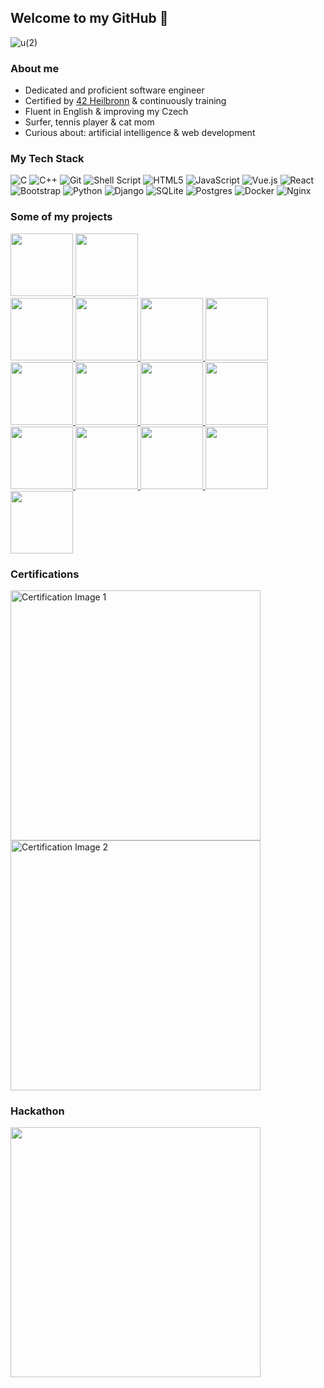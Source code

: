 ## Welcome to my GitHub 👋
![u(2)](https://github.com/user-attachments/assets/a7f84057-dc9e-43bd-ab60-a71b6167ce77)

### About me
* Dedicated and proficient software engineer
* Certified by  <a href="https://www.42heilbronn.de/en/">42 Heilbronn</a> & continuously training
* Fluent in English & improving my Czech
* Surfer, tennis player & cat mom 
* Curious about: artificial intelligence & web development

### My Tech Stack
![C](https://img.shields.io/badge/c-%2300599C.svg?style=for-the-badge&logo=c&logoColor=white)
![C++](https://img.shields.io/badge/c++-%2300599C.svg?style=for-the-badge&logo=c%2B%2B&logoColor=white)
![Git](https://img.shields.io/badge/git-%23F05033.svg?style=for-the-badge&logo=git&logoColor=white)
![Shell Script](https://img.shields.io/badge/shell_script-%23121011.svg?style=for-the-badge&logo=gnu-bash&logoColor=white)
![HTML5](https://img.shields.io/badge/html5-%23E34F26.svg?style=for-the-badge&logo=html5&logoColor=white)
![JavaScript](https://img.shields.io/badge/javascript-%23323330.svg?style=for-the-badge&logo=javascript&logoColor=%23F7DF1E)
![Vue.js](https://img.shields.io/badge/vuejs-%2335495e.svg?style=for-the-badge&logo=vuedotjs&logoColor=%234FC08D)
![React](https://img.shields.io/badge/react-%2320232a.svg?style=for-the-badge&logo=react&logoColor=%2361DAFB)
![Bootstrap](https://img.shields.io/badge/bootstrap-%238511FA.svg?style=for-the-badge&logo=bootstrap&logoColor=white)
![Python](https://img.shields.io/badge/python-3670A0?style=for-the-badge&logo=python&logoColor=ffdd54)
![Django](https://img.shields.io/badge/django-%23092E20.svg?style=for-the-badge&logo=django&logoColor=white)
![SQLite](https://img.shields.io/badge/sqlite-%2307405e.svg?style=for-the-badge&logo=sqlite&logoColor=white)
![Postgres](https://img.shields.io/badge/postgres-%23316192.svg?style=for-the-badge&logo=postgresql&logoColor=white)
![Docker](https://img.shields.io/badge/docker-%230db7ed.svg?style=for-the-badge&logo=docker&logoColor=white)
![Nginx](https://img.shields.io/badge/nginx-%23009639.svg?style=for-the-badge&logo=nginx&logoColor=white)

### Some of my projects
<a href="https://github.com/Anoukmch/Anoukmch">
    <img src="https://github.com/user-attachments/assets/c6df20ba-a1ba-4cec-94f1-c6d215a56253" width="100">
</a>
<a href="https://github.com/Anoukmch/transcendence">
    <img src="https://github.com/user-attachments/assets/790c0599-0fc6-486e-908f-c49bafbb167b" width="100">
</a>

<br>
<a href="https://github.com/Anoukmch/42-libs">
    <img src="https://github.com/Anoukmch/Anoukmch/assets/57934938/6db1a4d5-104f-43da-80d3-9f4a495a9cc9" width="100">
</a>
<a href="https://github.com/Anoukmch/42-libs">
    <img src="https://github.com/Anoukmch/Anoukmch/assets/57934938/fb81360b-f923-49ce-bfab-44d4f61c203a" width="100">
</a>
<a href="https://github.com/Anoukmch/42-libs">
    <img src="https://github.com/Anoukmch/Anoukmch/assets/57934938/246f9c32-fa19-4c1b-9f9f-b545c2dcc80d" width="100">
</a>
<a href="https://github.com/Anoukmch/Anoukmch">
    <img src="https://github.com/Anoukmch/Anoukmch/assets/57934938/a74322df-2e19-4bf1-a7ec-4ed6509060fd" width="100">
</a>
<a href="https://github.com/Anoukmch/42_Push_swap">
    <img src="https://github.com/Anoukmch/Anoukmch/assets/57934938/f7466102-56ba-45d0-9fcb-c681293bc778" width="100">
</a>
<a href="https://github.com/Anoukmch/42_Pipex">
    <img src="https://github.com/Anoukmch/Anoukmch/assets/57934938/25d4b304-6f0b-44c1-8204-7c27b4b05653" width="100">
</a>
<a href="https://github.com/Anoukmch/42_So_long">
    <img src="https://github.com/Anoukmch/Anoukmch/assets/57934938/85376318-4910-4ffd-a49d-765eb63e1842" width="100">
</a>
<a href="https://github.com/Anoukmch/42_Philosophers">
    <img src="https://github.com/Anoukmch/Anoukmch/assets/57934938/8b8cc380-f193-4fd1-b479-7b0846f3b749" width="100">
</a>
<a href="https://github.com/Anoukmch/42_minishell">
    <img src="https://github.com/Anoukmch/Anoukmch/assets/57934938/1350fa9e-4b65-4c07-b5d7-45153c6c4567" width="100">
</a>
<a href="https://github.com/Anoukmch/42-Netpractice">
    <img src="https://github.com/Anoukmch/Anoukmch/assets/57934938/2ddb5ffe-5773-43d2-9676-323218d66b6b" width="100">
</a>
<a href="https://github.com/Anoukmch/42_cubed">
    <img src="https://github.com/Anoukmch/Anoukmch/assets/57934938/dfcd24af-e0af-4f58-b403-6a789d0d4813" width="100">
</a>
<a href="https://github.com/Anoukmch/42_CPP">
    <img src="https://github.com/Anoukmch/Anoukmch/assets/57934938/c3ee9166-df83-4dc5-9bcd-6142fd65af85" width="100">
</a>
<a href="https://github.com/Anoukmch/Inception">
    <img src="https://github.com/user-attachments/assets/ee3f4594-8272-4ae9-84ad-a33124299071" width="100">
</a>



### Certifications

<img src="https://github.com/user-attachments/assets/60199d80-c3e7-472b-a414-dbeccf8ee3d8" width="400" alt="Certification Image 1" style="display: inline-block; margin-right: 20px;">

<img src="https://github.com/user-attachments/assets/b3fdace2-337d-48f4-b64f-0b5845c2c393" width="400" alt="Certification Image 2" style="display: inline-block;">


### Hackathon

<img src="https://github.com/user-attachments/assets/693a0e0b-3908-45d0-b973-225e681dd8af" width="400">

